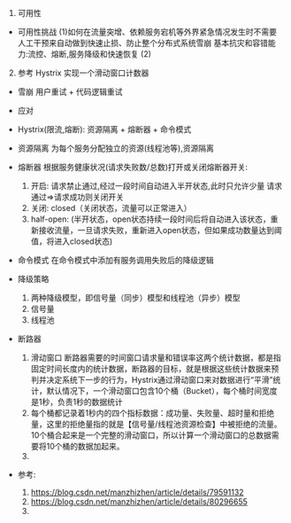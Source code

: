 1. 可用性
- 可用性挑战
   (1)如何在流量突增、依赖服务宕机等外界紧急情况发生时不需要人工干预来自动做到快速止损、防止整个分布式系统雪崩
   基本抗灾和容错能力:流控、熔断,服务降级和快速恢复 
   (2)


2. 参考 Hystrix 实现一个滑动窗口计数器
- 雪崩
  用户重试 + 代码逻辑重试

- 应对 

- Hystrix(限流,熔断): 资源隔离 + 熔断器  + 命令模式
- 资源隔离
  为每个服务分配独立的资源(线程池等),资源隔离
- 熔断器
  根据服务健康状况(请求失败数/总数)打开或关闭熔断器开关:
  1. 开启:  请求禁止通过,经过一段时间自动进入半开状态,此时只允许少量 请求通过=>请求成功则关闭开关
  2. 关闭:  closed（关闭状态，流量可以正常进入）
  3. half-open: (半开状态，open状态持续一段时间后将自动进入该状态，重新接收流量，一旦请求失败，重新进入open状态，但如果成功数量达到阈值，将进入closed状态)

- 命令模式
  在命令模式中添加有服务调用失败后的降级逻辑
- 降级策略
  1. 两种降级模型，即信号量（同步）模型和线程池（异步）模型
  2. 信号量
  3. 线程池

- 断路器
  1. 滑动窗口
   断路器需要的时间窗口请求量和错误率这两个统计数据，都是指固定时间长度内的统计数据，断路器的目标，就是根据这些统计数据来预判并决定系统下一步的行为，Hystrix通过滑动窗口来对数据进行“平滑”统计，默认情况下，一个滑动窗口包含10个桶（Bucket），每个桶时间宽度是1秒，负责1秒的数据统计
  2. 每个桶都记录着1秒内的四个指标数据：成功量、失败量、超时量和拒绝量，这里的拒绝量指的就是【信号量/线程池资源检查】中被拒绝的流量。10个桶合起来是一个完整的滑动窗口，所以计算一个滑动窗口的总数据需要将10个桶的数据加起来。
  3.  

- 参考:
  1. https://blog.csdn.net/manzhizhen/article/details/79591132
  2. https://blog.csdn.net/manzhizhen/article/details/80296655
  3. 
